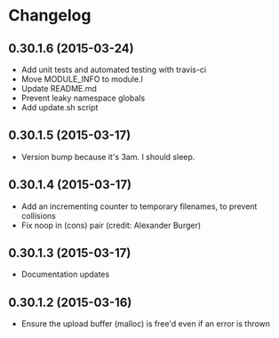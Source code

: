 # Changelog

## 0.30.1.6 (2015-03-24)

  * Add unit tests and automated testing with travis-ci
  * Move MODULE_INFO to module.l
  * Update README.md
  * Prevent leaky namespace globals
  * Add update.sh script

## 0.30.1.5 (2015-03-17)

  * Version bump because it's 3am. I should sleep.

## 0.30.1.4 (2015-03-17)

  * Add an incrementing counter to temporary filenames, to prevent collisions
  * Fix noop in (cons) pair
    (credit: Alexander Burger)

## 0.30.1.3 (2015-03-17)

  * Documentation updates

## 0.30.1.2 (2015-03-16)

  * Ensure the upload buffer (malloc) is free'd even if an error is thrown
